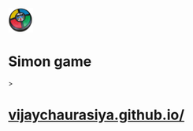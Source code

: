 <div>
  <img src="Simongame.jpg" style=" width:50px; height: 50px">
  <h1>Simon game</h1>
<p>><a href="https://vijaychaurasiya.github.io/simon-game/"><h1>vijaychaurasiya.github.io/</h1></a></p>
</div>
